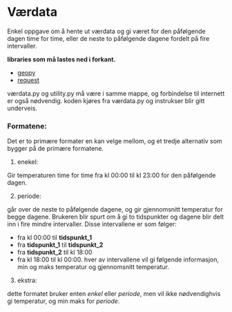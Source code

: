 # Værdata
Enkel oppgave om å hente ut værdata og gi været for den påfølgende dagen
time for time, eller de neste to påfølgende dagene fordelt på fire
intervaller. 

**libraries som må lastes ned i forkant.**
  - [geopy](https://pypi.org/project/geopy/)
  - [request](https://pypi.org/project/requests/)

værdata.py og utility.py må være i samme mappe, og forbindelse
til internett er også nødvendig. koden kjøres fra værdata.py
og instrukser blir gitt underveis. 

### Formatene:
Det er to primære formater en kan velge mellom, og et tredje alternativ som bygger på de primære formatene.
1. enekel:

Gir temperaturen time for time fra kl 00:00 til kl 23:00 for den påfølgende dagen.

2. periode:

går over de neste to påfølgende dagene, og gir gjennomsnitt temperatur for begge dagene. 
Brukeren blir spurt om å gi to tidspunkter og dagene blir delt inn i fire mindre intervaller.
Disse intervallene er som følger:
  - fra kl 00:00 til **tidspunkt_1**
  - fra **tidspunkt_1** til **tidspunkt_2**
  - fra **tidspunkt_2** til kl 18:00
  - fra kl 18:00 til kl 00:00.
hver av intervallene vil gi følgende informasjon, min og maks temperatur og gjennomsnitt temperatur.

3. ekstra:

dette formatet bruker enten *enkel* eller *periode*, men vil ikke nødvendighvis gi temperatur, og min maks for *periode*.

